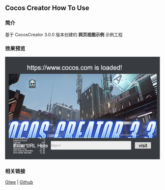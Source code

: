 ## Cocos Creator How To Use

### 简介

基于 CocosCreator 3.0.0 版本创建的 **网页视图示例** 示例工程

### 效果预览
![image](../../image/202203/2022030202.jpg)

### 相关链接
[Gitee](https://gitee.com/mirrors_cocos-creator/example-cases/tree/v2.4.3/assets/cases/02_ui/10_webview) | [Github](https://github.com/cocos-creator/example-cases/tree/v2.4.3/assets/cases/02_ui/10_webview)